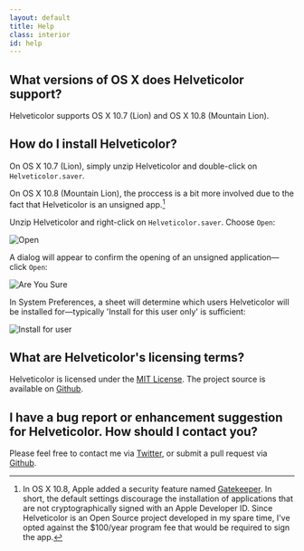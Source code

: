 ```yaml
---
layout: default
title: Help
class: interior
id: help
---
```


## What versions of OS X does Helveticolor support?

Helveticolor supports OS X 10.7 (Lion) and OS X 10.8 (Mountain Lion).

## How do I install Helveticolor?

On OS X 10.7 (Lion), simply unzip Helveticolor and double-click on `Helveticolor.saver`.

On OS X 10.8 (Mountain Lion), the proccess is a bit more involved due to the fact that Helveticolor
is an unsigned app.[^1]

Unzip Helveticolor and right-click on `Helveticolor.saver`.  Choose `Open`:

![Open](/Helveticolor/img/helveticolor_open.png)
    

A dialog will appear to confirm the opening of an unsigned application—click `Open`:

![Are You Sure](/Helveticolor/img/helveticolor_are_you_sure.png)
    




In System Preferences, a sheet will determine which users Helveticolor will be installed for—typically 'Install for this user only' is sufficient:

![Install for user](/Helveticolor/img/helveticolor_install_for_user.png)
    
## What are Helveticolor's licensing terms?

Helveticolor is licensed under the [MIT License](http://opensource.org/licenses/mit-license.php).  The project source is available on [Github](https://github.com/pjbeardsley/Helveticolor).

## I have a bug report or enhancement suggestion for Helveticolor.  How should I contact you?

Please feel free to contact me via [Twitter](http://twitter.com/helveticolor), or submit a pull request via [Github](https://github.com/pjbeardsley/Helveticolor).

[^1]: In OS X 10.8, Apple added a security feature named
[Gatekeeper](http://www.apple.com/osx/what-is/security.html). In short, the default
settings discourage the installation of applications that are not cryptographically
signed with an Apple Developer ID. Since Helveticolor is an Open Source project
developed in my spare time, I've opted against the $100/year program fee that
would be required to sign the app.
